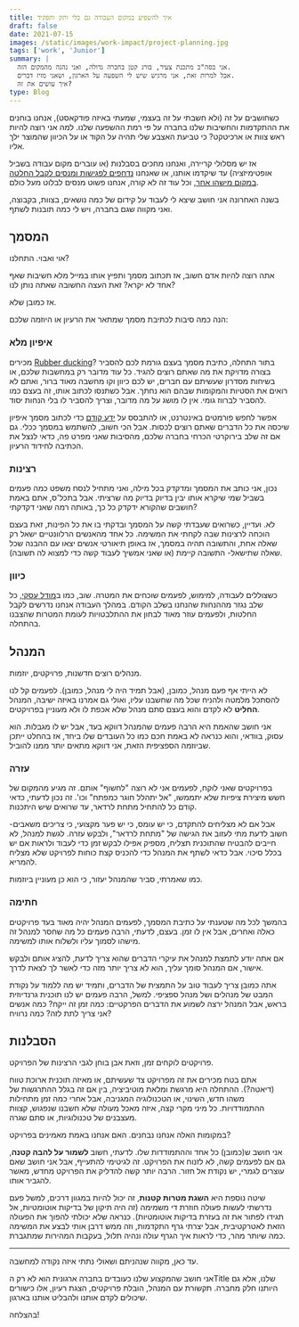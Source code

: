```yaml
---
title: איך להשפיע במקום העבודה גם בלי ותק ותפקיד
draft: false
date: 2021-07-15
images: /static/images/work-impact/project-planning.jpg
tags: ['work', 'Junior']
summary: |
  אני בסה"כ מתכנת צעיר, בורג קטן בחברה גדולה, ואני נהנה מהמקום הזה.
  אבל למרות זאת, אני מרגיש שיש לי השפעה על הארגון, ושאני מזיז דברים.
  איך עושים את זה?
type: Blog
---
```


כשחושבים על זה (ולא חשבתי על זה בעצמי, שמעתי באיזה פודקאסט), אנחנו בוחנים את ההתקדמות והחשיבות שלנו בחברה על פי רמת ההשפעה שלנו. למה אני רוצה להיות ראש צוות או ארכיטקט? כי טביעת האצבע שלי תהיה על הקוד או על הכיוון שהמוצר ילך אליו.

אז יש מסלולי קריירה, ואנחנו מחכים בסבלנות (או עוברים מקום עבודה בשביל אופטימיזציה) עד שיקדמו אותנו, או שאנחנו [נדחפים לפגישות ומנסים לקבל החלטה במקום מישהו אחר](http://notarbut.co/ep99/), וכל עוד זה לא קורה, אנחנו פשוט מנסים לבלוט מעל כולם.

בשנה האחרונה אני חושב שיצא לי לעבוד על קידום של כמה נושאים, בצוות, בקבוצה, ואני מקווה שגם בחברה, ויש לי כמה תובנות לשתף.

## המסמך

אוי ואבוי. התחלנו?

אתה רוצה להיות אדם חשוב, אז תכתוב מסמך ותפיץ אותו במייל מלא חשיבות שאף אחד לא יקרא? זאת העצה החשובה שאתה נותן לנו?

אז כמובן שלא.

הנה כמה סיבות לכתיבת מסמך שמתאר את הרעיון או היוזמה שלכם:

### איפיון מלא

מכירים [Rubber ducking](https://he.wikipedia.org/wiki/%D7%A0%D7%99%D7%A4%D7%95%D7%99_%D7%A9%D7%92%D7%99%D7%90%D7%95%D7%AA_%D7%91%D7%90%D7%9E%D7%A6%D7%A2%D7%95%D7%AA_%D7%91%D7%A8%D7%95%D7%95%D7%96_%D7%92%D7%95%D7%9E%D7%99)? בתור התחלה, כתיבת מסמך בעצם גורמת לכם להסביר בצורה מדויקת את מה שאתם רוצים להגיד. כל עוד מדובר רק במחשבות שלכם, או בשיחות מסדרון שעשיתם עם חברים, יש לכם כיוון וקו מחשבה מאוד ברור, ואתם לא רואים את הסטיות והמקומות שבהם הוא נחתך. אבל כשתנסו לכתוב אותו, זה בעצם כמו להסביר לברווז גומי. אין לו מושג על מה מדובר, וצריך להסביר לו בלי הנחות יסוד.

אפשר לחפש פורמטים באינטרנט, או להתבסס על [ידע קודם](https://bscstudent.netlify.app/ihis-computers/) כדי לכתוב מסמך איפיון שיכסה את כל הדברים שאתם רוצים לכסות. אבל הכי חשוב, להשתמש במסמך ככלי. גם אם זה שלב בירוקרטי הכרחי בחברה שלכם, מהסיבות שאני מפרט פה, כדאי לנצל את הכתיבה לחידוד הרעיון.

### רצינות

נכון, אני כותב את המסמך ומדקדק בכל מילה, ואני מתחיל לנסח משפט כמה פעמים בשביל שמי שיקרא אותו יבין בדיוק בדיוק מה שרציתי. אבל בתכל'ס, אתם באמת חושבים שהקורא ידקדק כל כך, באותה רמה שאני דקדקתי?

לא. ועדיין, כשרואים שעבדתי קשה על המסמך ובדקתי בו את כל הפינות, זאת בעצם הוכחה לרצינות שבה לקחתי את המשימה. כל אחד מהאנשים הרלוונטיים ישאל רק שאלה אחת, והתשובה תהיה במסמך, אז באופן תיאורטי אנשים יצאו עם ההבנה שכל שאלה שתישאל- התשובה קיימת (או שאני אמשיך לעבוד קשה כדי למצוא לה תשובה).

### כיוון

כשצוללים לעבודה, למימוש, לפעמים שוכחים את המטרה. שוב, כמו ב[מודל עסקי](https://bscstudent.netlify.app/ihis-computers/), כל שלב נגזר מההנחות שהנחנו בשלב הקודם. במהלך העבודה אנחנו נדרשים לקבל החלטות, ולפעמים עוזר מאוד לבחון את ההתלבטויות לעומת המטרות שהצבנו בהתחלה.

## המנהל

מנהלים רוצים חדשנות, פרויקטים, יוזמות.

לא הייתי אף פעם מנהל, כמובן, (אבל תמיד היה לי מנהל, כמובן). לפעמים קל לנו להסתכל מלמטה ולהניח שכל מה שחשבנו עליו, ואולי גם אמרנו באיזה ישיבה, המנהל **החליט** לא לקדם והוא בעצם סתם מנהל שלא אכפת לו ולא מעוניין בפרויקטים.

אני חושב שהאמת היא הרבה פעמים שהמנהל דווקא בעד, אבל יש לו מגבלות. הוא עסוק, בוודאי, והוא כנראה לא באמת חכם כמו כל העובדים שלו ביחד, אז בהחלט ייתכן שביוזמה הספציפית הזאת, אני דווקא מתאים יותר ממנו להוביל.

### עזרה

בפרויקטים שאני לוקח, לפעמים אני לא רוצה "לחשוף" אותם. זה מגיע מהמקום של חשש מיצירת ציפיות שלא יתממשו, "אל יתהלל חוגר כמפתח" וכו'. זה נכון לדעתי, כדאי קודם כל להתחיל מתחת לרדאר, עד שרואים שיש היתכנות.

אבל אם לא מצליחים להתקדם, כי יש עומס, כי יש פער מקצועי, כי צריכים משאבים- חשוב לדעת מתי לעזוב את הגישה של "מתחת לרדאר", ולבקש עזרה. לגשת למנהל, לא חייבים להבטיח שהתוכנית תצליח, מספיק אפילו לבקש זמן כדי לעבוד ולראות אם יש בכלל סיכוי. אבל כדאי לשתף את המנהל כדי להכניס קצת כוחות לפרויקט שלא מצליח להמריא.

כמו שאמרתי, סביר שהמנהל יעזור, כי הוא כן מעוניין ביוזמות.

### חתימה

בהמשך לכל מה שטענתי על כתיבת המסמך, לפעמים המנהל יהיה מאוד בעד פרויקטים כאלה ואחרים, אבל אין לו זמן. בעצם, לדעתי, הרבה פעמים כל מה שחסר למנהל זה מישהו לסמוך עליו ולשלוח אותו למשימה.

אם אתה יודע לתמצת למנהל את עיקרי הדברים שהוא צריך לדעת, להציג אותם ולבקש אישור, אם המנהל סומך עליך, הוא לא צריך יותר מזה כדי לאשר לך לצאת לדרך.

אתה כמובן צריך לעבוד טוב על התמצית של הדברים, ותמיד יש מה ללמוד על נקודת המבט של מנהלים ושל מנהל ספציפי. למשל, הרבה פעמים יש לנו תוכנית גרנדיוזית בראש, אבל המנהל ירצה לשמוע את הדברים הפרקטיים: כמה זמן זה ייקח? כמה אנשים אני צריך לתת לזה? כמה נרוויח?

## הסבלנות

פרויקטים לוקחים זמן, וזאת אבן בוחן לגבי הרצינות של הפרויקט.

אתם בטח מכירים את זה מפרויקט צד שעשיתם, או מאיזה תוכנית ארוכת טווח (דיאטה?). ההתחלה היא מרגשת ומלאת מוטיביציה, בין אם זה בגלל ההתרגשות של משהו חדש, השינוי, או הטכנולוגיה המגניבה, אבל אחרי כמה זמן מתחילות ההתמודדויות. כל מיני מקרי קצה, איזה מאכל מעולה שלא חשבנו שנפגוש, קצוות מעצבנים של טכנולוגיות, או סתם שגרה.

במקומות האלה אנחנו נבחנים. האם אנחנו באמת מאמינים בפרויקט?

אני חושב ש(כמובן) כל אחד וההתמודדות שלו. לדעתי, חשוב **לשמור על להבה קטנה**, גם אם לפעמים קשה, לא לזנוח את הפרויקט. זה לגיטימי להתעייף, אבל אני חושב שאם עוצרים לגמרי, יש נקודת אל חזור. הרבה יותר קשה להדליק את הפרויקט מחדש, מאשר להגביר אותו.

שיטה נוספת היא **השגת מטרות קטנות**, זה יכול להיות במגוון דרכים, למשל פעם נדרשתי לעשות פעולה חוזרת די משמימה (זה היה תיקון של בדיקות אוטומטיות, אל תגידו לפתור את זה בעזרת בדיקות אוטומטיות). כנראה שלא יכולתי להפוך את הפעולה הזאת לאטרקטיבית, אבל יצרתי גרף התקדמות, וזה ממש דרבן אותי לבצע את המשימה כמה שיותר מהר, כדי לראות איך הגרף עולה ונהיה תלול, בעקבות המהירות שמתגברת.

---

עד כאן, מקווה שנהניתם ושאולי נתתי איזה נקודה למחשבה.

אני חושב שהמקצוע שלנו כעובדים בחברה ארגונית הוא לא רק הTitle שלנו, אלא גם היותנו חלק מחברה. תקשורת עם המנהל, הובלת פרויקטים, הצגת רעיון, אלו כישורים שיכולים לקדם אותנו ולהבליט אותנו בארגון.

בהצלחה!
